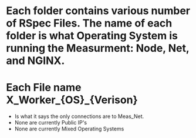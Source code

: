 # Each folder contains various number of RSpec Files. The name of each folder is what Operating System is running the Measurment: Node, Net, and NGINX.

# Each File name X_Worker_{OS}_{Verison}
  - Is what it says the only connections are to Meas_Net.
  - None are currently Public IP's
  - None are currently Mixed Operating Systems
